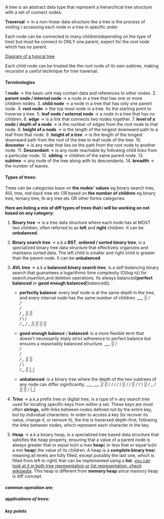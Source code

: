 A tree is an abstract data type that represent a hierarchical tree structure with a set of connect nodes.

**Traversal** -> in a non-linear data structure like a tree is the process of visiting / accessing each node in a tree in specific order.

Each node can be connected to many children(depending on the type of tree) but must be connect to ONLY one parent, expect for the *root* node which has no parent.

[Diagram of a typical tree](https://www.geeksforgeeks.org/introduction-to-tree-data-structure-and-algorithm-tutorials/?ref=lbp)

Each child node can be treated like the root node of its own subtree, making recursion a useful technique for tree traversal.

#### Terminologies
1.**node** -> the basic unit may contain data and references to other nodes. 
2. **parent node / internal node** -> a node in a tree that has one or more children nodes.
3. **child node** -> a node in a tree that has only one parent node.
4. **root node** -> the top most node in a tree. Its the starting point to traverse a tree.
5. **leaf node / external node** -> a node in a tree that has no children.
6. **edge** -> is a link that connects two nodes together.
7. **level of a node / depth of a node** -> is the number of edges from the root node to that node.
8. **height of a node** -> is the length of the longest downward path to a leaf from that node.
9. **height of a tree** -> is the length of the longest downward path from the root of the tree to leaf node of the tree.
10. **Ancestor** -> is any node that lies on the path from the root node to another node.
11. **Descendant** -> is any node reachable by following child links from a particular node.
12. **sibling** -> children of the same parent node.
13. **subtree** -> any node of the tree along with its descendants.
14. **breadth** -> the number of leaves.
    
    
#### Types of trees:
Trees can be categories base on **the nodes' values** eg binary search tree, AVL tree, red-back tree etc OR  based on **the number of children** eg binary tree, ternary tree, N-ary tree etc OR other forms categories.

**Here am listing a mix of diff types of trees that i will be working on not based on any category:**

1. **Binary tree** -> is a tree data structure where each node has at MOST two children, often referred to as **left** and **right** children. It can be **unbalanced**.
   
2. **Binary search tree** -> a.k.a **BST**, **ordered / sorted binary tree**, is a specialized binary tree data structure that effectively organizes and maintains sorted data. The left child is smaller and right child is greater than the parent node.  It can be **unbalanced**
   
3. **AVL tree** -> a.k.a **balanced binary search tree**, is a self-balancing binary search that guarantees a logarithmic time complexity (O(log n)) for search,insertion,and deletion operations. Its always balanced(**perfect balanced** or **good enough balanced**[balanced]).

    - **perfectly balance**: every leaf node is at the same depth in the tree, and every internal node has the same number of children.
                            ___
                            |_|
                            / \
                           /   \
                          /     \
                        _/_     _\_
                        |_|     |_|  
                        / \     / \
                      _/_ _\_ _/_ _\_
                      |_| |_| |_| |_|

    - **good enough balance** / **balanced**: is a more flexible term that doesn't necessarily imply strict adherence to perfect balance but ensures a reasonably balanced structure.
                            ___
                            |_|
                            / \
                           /   \
                          /     \
                        _/_     _\_
                        |_|     |_|  
                        / \     
                      _/_ _\_ 
                      |_| |_|                         

    - **unbalanced**: is a binary tree where the depth of the two subtrees of any node can differ significantly.
                            ___                  ___
                            |_|                  |_|
                            /                    /
                           /                   _/_
                          /                    |_|
                        _/_                    /
                        |_|                  _/_
                        / \                  |_|
                      _/_ _\_                /
                      |_| |_|              _/_
                                           |_|  

4. **Tries** -> a.k.a prefix tree or digital tree, is a type of n-ary search tree used for locating specific keys from within a set. These keys are most often **strings**, with links between nodes defined not by the entire key, but by individual characters. In order to access a key (to recover its value, change it, or remove it), the trie is traversed depth-first, following the links between nodes, which represent each character in the key.
   
5. **Heap** -> a.k.a binary heap, is a specialized tree based data structure that satisfies the heap property, ensuring that a value of a parent node is always greater that or equal to(in a max **heap**) or less that or equal to(in a min **heap**) the value of its children. A heap is a **complete binary tree**( meaning all levels are fully filled, except possibly the last one, which is filled from left to right) that can be implemented using a **list**. [you can look at it in both tree representation or list representation, check wikipedia](https://en.wikipedia.org/wiki/Heap_(data_structure)#/media/File:Max-Heap-new.svg). This heap is different from **memory heap** since memory heap is diff concept.
   

#### common operation are:

##### applications of trees:

##### key points


